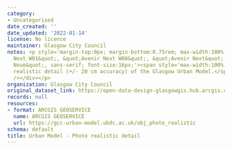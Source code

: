 ```yaml
---
category:
- Uncategorised
date_created: ''
date_updated: '2022-01-14'
license: No licence
maintainer: Glasgow City Council
notes: <p style='margin-top:0px; margin-bottom:0.75rem; max-width:100%; font-family:&quot;Avenir
  Next W01&quot;, &quot;Avenir Next W00&quot;, &quot;Avenir Next&quot;, Avenir, &quot;Helvetica
  Neue&quot;, sans-serif; font-size:16px;'><span style='max-width:100%; display:inherit;'>Photo
  realistic detail (+/- 20 cm accuracy) of the Glasgow Urban Model.</span><div><br
  /></div></p>
organization: Glasgow City Council
original_dataset_link: https://open-data-design-glasgowgis.hub.arcgis.com/documents/GlasgowGIS::urban-model-photo-realistic-detail
records: null
resources:
- format: ARCGIS GEOSERVICE
  name: ARCGIS GEOSERVICE
  url: https://gcc-urban-model.ubdc.ac.uk/obj_photo_realistic
schema: default
title: Urban Model - Photo realistic detail
---
```

